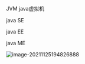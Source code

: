 JVM java虚拟机

java SE

java EE 

java ME

![image-20211125194826888](C:\Users\inui\AppData\Roaming\Typora\typora-user-images\image-20211125194826888.png)

